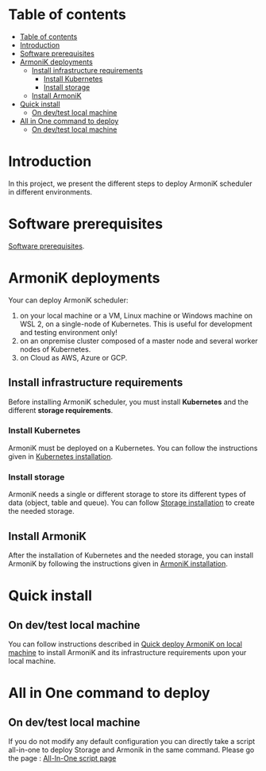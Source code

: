 # Table of contents

- [Table of contents](#table-of-contents)
- [Introduction](#introduction)
- [Software prerequisites](#software-prerequisites)
- [ArmoniK deployments](#armonik-deployments)
  - [Install infrastructure requirements](#install-infrastructure-requirements)
    - [Install Kubernetes](#install-kubernetes)
    - [Install storage](#install-storage)
  - [Install ArmoniK](#install-armonik)
- [Quick install](#quick-install)
  - [On dev/test local machine](#on-devtest-local-machine)
- [All in One command to deploy](#all-in-one-command-to-deploy)
  - [On dev/test local machine](#on-devtest-local-machine-1)

# Introduction

In this project, we present the different steps to deploy ArmoniK scheduler in different environments.

# Software prerequisites

[Software prerequisites](utils/prerequisites.md).

# ArmoniK deployments

Your can deploy ArmoniK scheduler:

1. on your local machine or a VM, Linux machine or Windows machine on WSL 2, on a single-node of Kubernetes. This is
   useful for development and testing environment only!
2. on an onpremise cluster composed of a master node and several worker nodes of Kubernetes.
3. on Cloud as AWS, Azure or GCP.

## Install infrastructure requirements

Before installing ArmoniK scheduler, you must install **Kubernetes** and the different **storage requirements**.

### Install Kubernetes

ArmoniK must be deployed on a Kubernetes. You can follow the instructions given
in [Kubernetes installation](kubernetes/README.md).

### Install storage

ArmoniK needs a single or different storage to store its different types of data (object, table and queue). You can
follow [Storage installation](storage/README.md) to create the needed storage.

## Install ArmoniK

After the installation of Kubernetes and the needed storage, you can install ArmoniK by following the instructions given
in [ArmoniK installation](armonik/README.md).

# Quick install

## On dev/test local machine

You can follow instructions described in [Quick deploy ArmoniK on local machine](quick-deploy/localhost/README.md) to
install ArmoniK and its infrastructure requirements upon your local machine.

# All in One command to deploy

## On dev/test local machine

If you do not modify any default configuration you can directly take a script all-in-one to deploy Storage and Armonik in the same command. Please go the page : [All-In-One script page](quick-deploy/localhost/All-In-One.md)